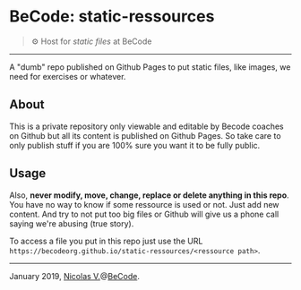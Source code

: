 # BeCode: static-ressources

> ⚙️ Host for _static files_ at BeCode

* * *

A "dumb" repo published on Github Pages to put static files, like images, we need for exercises or whatever.

## About

This is a private repository only viewable and editable by Becode coaches on Github but all its content is published on Github Pages. So take care to only publish stuff if you are 100% sure you want it to be fully public.

## Usage

Also, **never modify, move, change, replace or delete anything in this repo**. You have no way to know if some ressource is used or not. Just add new content. And try to not put too big files or Github will give us a phone call saying we're abusing (true story).

To access a file you put in this repo just use the URL `https://becodeorg.github.io/static-ressources/<ressource path>`.

* * *

January 2019, [Nicolas V.](https://nicolas-van.github.io)@[BeCode](https://becode.org).
